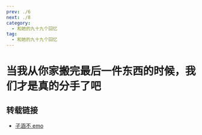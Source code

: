 ```yaml
---
prev: ./6
next: ./8
category:
  - 和她的九十九个回忆
tag:
  - 和她的九十九个回忆
---
```


# 当我从你家搬完最后一件东西的时候，我们才是真的分手了吧

<!-- more -->
<BiliBili bvid="BV1Gd4y1z796"  title="当我从你家搬完最后一件东西的时候，我们才是真的分手了吧" noDanmaku />

## 转载链接

- [子涵不 emo](https://space.bilibili.com/173893049)
